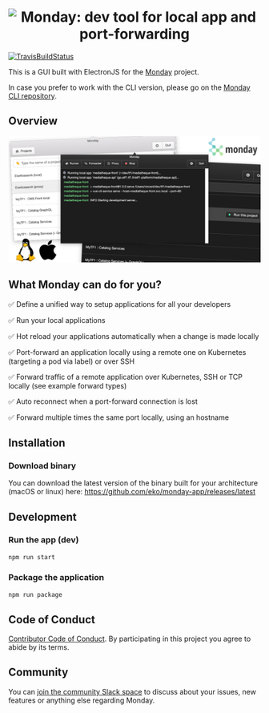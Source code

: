 <h1 align="center"><img src="https://raw.githubusercontent.com/eko/monday/master/misc/logo.jpg" title="Monday: dev tool for local app and port-forwarding" alt="Monday: dev tool for local app and port-forwarding"></h1>

[![TravisBuildStatus](https://api.travis-ci.org/eko/monday-app.svg?branch=master)](https://travis-ci.org/eko/monday-app)

This is a GUI built with ElectronJS for the [Monday](https://github.com/eko/monday) project.

In case you prefer to work with the CLI version, please go on the [Monday CLI repository](https://github.com/eko/monday).

## Overview

![Schema](https://github.com/eko/monday-app/blob/master/misc/showcase.jpg?raw=true)

## What Monday can do for you?
✅ Define a unified way to setup applications for all your developers

✅ Run your local applications

✅ Hot reload your applications automatically when a change is made locally

✅ Port-forward an application locally using a remote one on Kubernetes (targeting a pod via label) or over SSH

✅ Forward traffic of a remote application over Kubernetes, SSH or TCP locally (see example forward types)

✅ Auto reconnect when a port-forward connection is lost

✅ Forward multiple times the same port locally, using an hostname

## Installation

### Download binary

You can download the latest version of the binary built for your architecture (macOS or linux) here: https://github.com/eko/monday-app/releases/latest

## Development

### Run the app (dev)

```
npm run start
```

### Package the application

```
npm run package
```

## Code of Conduct

[Contributor Code of Conduct](code-of-conduct.md). By participating in this project you agree to abide by its terms.

## Community

You can [join the community Slack space](https://join.slack.com/t/mondaytool/shared_invite/enQtNzE3NDAxNzIxNTQyLTBmNGU5YzAwNjRjY2IxY2MwZmM5Njg5N2EwY2NjYzEwZWExNWYyYTlmMzg5ZTBjNDRiOTUwYzM3ZDBhZTllOGM) to discuss about your issues, new features or anything else regarding Monday.
